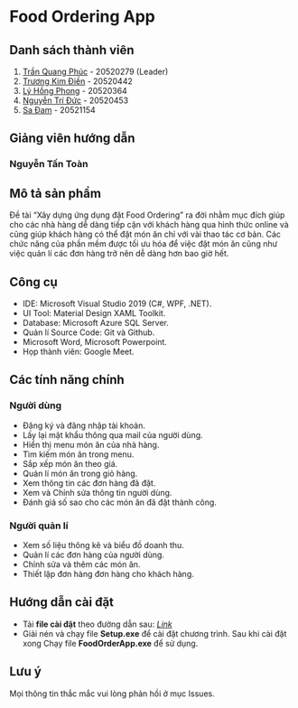 # Food Ordering App

##  Danh sách thành viên
1. [Trần Quang Phúc](https://github.com/trph3322) - 20520279 (Leader)
2. [Trương Kim Điền](https://github.com/Kimdien2206) - 20520442
3. [Lý Hồng Phong](https://github.com/phongbj) - 20520364
4. [Nguyễn Trí Đức](https://github.com/DucllOwO) - 20520453
5. [Sa Đam](https://github.com/SaDam1154) - 20521154

## Giảng viên hướng dẫn
### Nguyễn Tấn Toàn

## Mô tả sản phẩm
Đề tài “Xây dựng ứng dụng đặt Food Ordering” ra đời nhằm mục đích giúp cho các nhà hàng dễ dàng tiếp cận với khách hàng qua hình thức online và cũng giúp khách hàng có thể đặt món ăn chỉ với vài thao tác cơ bản. Các chức năng của phần mềm được tối ưu hóa để việc đặt món ăn cũng như việc quản lí các đơn hàng trở nên dễ dàng hơn bao giờ hết.
## Công cụ
* IDE: Microsoft Visual Studio 2019 (C#, WPF, .NET).
* UI Tool: Material Design XAML Toolkit.
* Database: Microsoft Azure SQL Server.
* Quản lí Source Code: Git và Github.
* Microsoft Word, Microsoft Powerpoint.
* Họp thành viên: Google Meet.
## Các tính năng chính
### Người dùng
* Đăng ký và đăng nhập tài khoản.
* Lấy lại mật khẩu thông qua mail của người dùng.
* Hiển thị menu món ăn của nhà hàng.
* Tìm kiếm món ăn trong menu.
* Sắp xếp món ăn theo giá. 
* Quản lí món ăn trong giỏ hàng.
* Xem thông tin các đơn hàng đã đặt.
* Xem và Chỉnh sửa thông tin người dùng.
* Đánh giá số sao cho các món ăn đã đặt thành công.
### Người quản lí
* Xem số liệu thông kê và biểu đồ doanh thu.
* Quản lí các đơn hàng của người dùng. 
* Chỉnh sửa và thêm các món ăn.
* Thiết lập đơn hàng đơn hàng cho khách hàng. 
## Hướng dẫn cài đặt
* Tải **file cài đặt** theo đường dẫn sau: *[Link](https://drive.google.com/file/d/1SX6tqGOQrgV3D-0mt1S5MUl7xlj1i_lQ/view?usp=sharing)* 
* Giải nén và chạy file **Setup.exe** để cài đặt chương trình.
Sau khi cài đặt xong Chạy file **FoodOrderApp.exe** để sử dụng.
## Lưu ý
 Mọi thông tin thắc mắc vui lòng phản hồi ở mục Issues.




